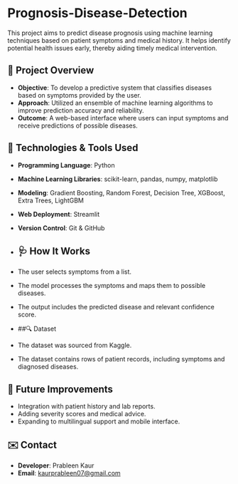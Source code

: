 # Prognosis-Disease-Detection
This project aims to predict disease prognosis using machine learning techniques based on patient symptoms and medical history. It helps identify potential health issues early, thereby aiding timely medical intervention.

## 🔬 Project Overview

- **Objective**: To develop a predictive system that classifies diseases based on symptoms provided by the user.
- **Approach**: Utilized an ensemble of machine learning algorithms to improve prediction accuracy and reliability.
- **Outcome**: A web-based interface where users can input symptoms and receive predictions of possible diseases.

## 🧠 Technologies & Tools Used

- **Programming Language**: Python
- **Machine Learning Libraries**: scikit-learn, pandas, numpy, matplotlib
- **Modeling**: Gradient Boosting, Random Forest, Decision Tree, XGBoost, Extra Trees, LightGBM
- **Web Deployment**: Streamlit
- **Version Control**: Git & GitHub

- ## 🩺 How It Works

- The user selects symptoms from a list.
- The model processes the symptoms and maps them to possible diseases.
- The output includes the predicted disease and relevant confidence score.

- ##🔍 Dataset

- The dataset was sourced from Kaggle.
- The dataset contains rows of patient records, including symptoms and diagnosed diseases.

## 📌 Future Improvements

- Integration with patient history and lab reports.
- Adding severity scores and medical advice.
- Expanding to multilingual support and mobile interface.

## ✉️ Contact

- **Developer**: Prableen Kaur
- **Email**: kaurprableen07@gmail.com

